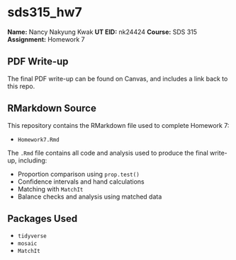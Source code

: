 # sds315_hw7

**Name:** Nancy Nakyung Kwak 
**UT EID:** nk24424 
**Course:** SDS 315  
**Assignment:** Homework 7  

## PDF Write-up
The final PDF write-up can be found on Canvas, and includes a link back to this repo.

## RMarkdown Source
This repository contains the RMarkdown file used to complete Homework 7:

- `Homework7.Rmd`

The `.Rmd` file contains all code and analysis used to produce the final write-up, including:
- Proportion comparison using `prop.test()`
- Confidence intervals and hand calculations
- Matching with `MatchIt`
- Balance checks and analysis using matched data

## Packages Used
- `tidyverse`
- `mosaic`
- `MatchIt`
